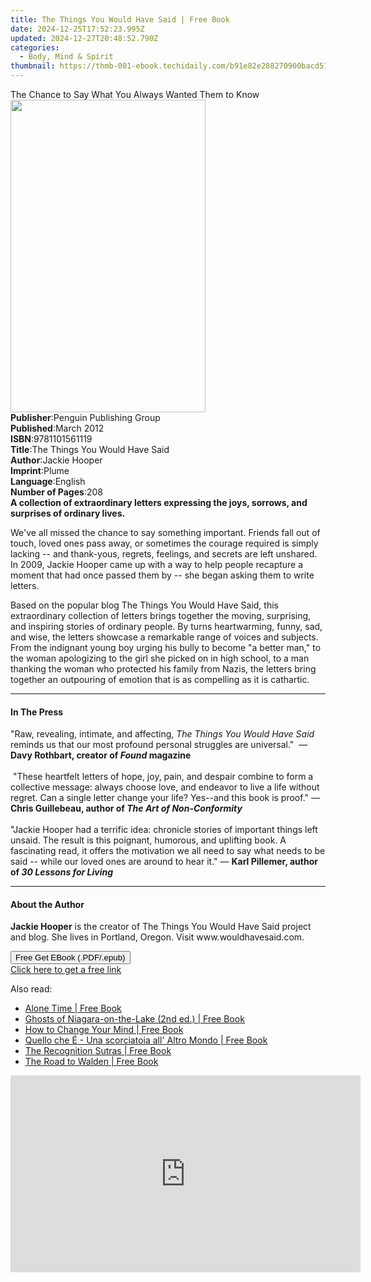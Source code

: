 ```yaml
---
title: The Things You Would Have Said | Free Book
date: 2024-12-25T17:52:23.995Z
updated: 2024-12-27T20:48:52.790Z
categories:
  - Body, Mind & Spirit
thumbnail: https://thmb-001-ebook.techidaily.com/b91e82e288270900bacd51468f51a63977c9a109a37ee185c0aa3c504d4c3391.jpg
---
```

<main id="book-container">
  <div class="flex flex-col">
    <div class="book-brief flex-1 py-6 px-4 sm:p-6 md:py-10 md:px-8">
      <!-- brief-->
      <div class="book-brief-main">
        The Chance to Say What You Always Wanted Them to Know
      </div>
    </div>
    <div
      class="book-meta-info flex-1 grid gap-4 col-start-1 col-end-3 row-start-1 sm:mb-6 sm:grid-cols-4 lg:gap-6 lg:col-start-2 lg:row-end-6 lg:row-span-6 lg:mb-0"
    >
      <div
        class="book-meta-info-left place-content-center mt-4 p-4 text-sm leading-6 col-start-2 col-span-2 dark:text-slate-400"
      >
        <img
          class="w-full h-500 object-cover rounded-lg sm:h-255 sm:col-span-2 lg:col-span-full"
          src="https://img-001-ebook.techidaily.com/6c3c8146cbdba54fa31688756a3a9eb9a62ebc52024768293fe4115e6353c204.jpg"
          alt=""
          width="312"
          height="500"
        />
      </div>
      <div
        class="book-meta-info-right mt-2 col-start-1 row-start-2 col-span-3 self-center"
      >
        <!-- meta data  -->
        <div class="flex flex-col px-4 md:px-8">
          <div class="flex-1">
            <strong>Publisher</strong>:<span class="px-2"
              >Penguin Publishing Group</span
            >
          </div>
          <div class="flex-1">
            <strong>Published</strong>:<span class="px-2">March 2012</span>
          </div>
          <div class="flex-1">
            <strong>ISBN</strong>:<span class="px-2">9781101561119</span>
          </div>
          <div class="flex-1">
            <strong>Title</strong>:<span class="px-2"
              >The Things You Would Have Said</span
            >
          </div>
          <div class="flex-1">
            <strong>Author</strong>:<span class="px-2">Jackie Hooper</span>
          </div>
          <div class="flex-1">
            <strong>Imprint</strong>:<span class="px-2">Plume</span>
          </div>
          <div class="flex-1">
            <strong>Language</strong>:<span class="px-2">English</span>
          </div>
          <div class="flex-1">
            <strong>Number of Pages</strong>:<span class="px-2">208</span>
          </div>
        </div>
      </div>
    </div>
    <div class="book-description flex-1 py-6 px-4 sm:p-6 md:py-10 md:px-8">
      <div class="book-description-main">
        <div accordion-content="" id="description">
          <b>
            A collection of extraordinary letters expressing the joys, sorrows,
            and surprises of ordinary lives.
          </b>
          <p>
            We've all missed the chance to say something important. Friends fall
            out of touch, loved ones pass away, or sometimes the courage
            required is simply lacking -- and thank-yous, regrets, feelings, and
            secrets are left unshared. In 2009, Jackie Hooper came up with a way
            to help people recapture a moment that had once passed them by --
            she began asking them to write letters.
          </p>
          <p>
            Based on the popular blog The Things You Would Have Said, this
            extraordinary collection of letters brings together the moving,
            surprising, and inspiring stories of ordinary people. By turns
            heartwarming, funny, sad, and wise, the letters showcase a
            remarkable range of voices and subjects. From the indignant young
            boy urging his bully to become "a better man," to the woman
            apologizing to the girl she picked on in high school, to a man
            thanking the woman who protected his family from Nazis, the letters
            bring together an outpouring of emotion that is as compelling as it
            is cathartic.
          </p>
        </div>
        <div class="accordion-fader"></div>
      </div>
    </div>
    <div class="book-excerpts flex-1 py-6 px-4 sm:p-6 md:py-10 md:px-8">
      <!-- excerpts-->
      <div class="book-excerpts-main">
        <hr />
        <h4 class="placeholder placeholder-heading">
          <span>In The Press</span>
        </h4>
        <p>
          "Raw, revealing, intimate, and affecting,
          <i>The Things You Would Have Said</i> reminds us that our most
          profound personal struggles are universal."&nbsp; —
          <b>Davy Rothbart, creator of <i>Found</i> magazine</b
          ><br /><br />&nbsp;"These heartfelt letters of hope, joy, pain, and
          despair combine to form a collective message: always choose love, and
          endeavor to live a life without regret. Can a single letter change
          your life? Yes--and this book is proof." —
          <b>Chris Guillebeau, author of <i>The Art of Non-Conformity</i></b
          ><br /><br />"Jackie Hooper had a terrific idea: chronicle stories of
          important things left unsaid. The result is this poignant, humorous,
          and uplifting book. A fascinating read, it offers the motivation we
          all need to say what needs to be said -- while our loved ones are
          around to hear it." —
          <b>Karl Pillemer, author of <i>30 Lessons for Living</i></b>
        </p>
      </div>
    </div>
    <div class="book-about-author flex-1 py-6 px-4 sm:p-6 md:py-10 md:px-8">
      <!-- about author-->
      <div class="book-main-author-main">
        <hr />
        <h4 class="placeholder placeholder-heading">
          <span>About the Author</span>
        </h4>
        <p>
          <b>Jackie Hooper</b> is the creator of The Things You Would Have Said
          project and blog. She lives in Portland, Oregon. Visit
          www.wouldhavesaid.com.
        </p>
      </div>
    </div>
    <div class="book-free-get flex-1 py-6 px-4 sm:p-6 md:py-10 md:px-8">
      <button
        id="btn-free-get"
        class="bg-blue-500 hover:bg-blue-700 text-white font-bold py-2 px-4 rounded"
      >
        Free Get EBook (.PDF/.epub)
      </button>
      <div id="countdown-display" class="px-2 text-lg mt-2"></div>
      <a
        id="free-link"
        class="hidden bg-blue-500 hover:bg-blue-700 text-white font-bold py-2 px-4 rounded"
        href="https://www.ebooks.com/en-us/book/747264/the-things-you-would-have-said/jackie-hooper/"
        target="_blank"
        >Click here to get a free link</a
      >
    </div>
    <script>
      let countdownTime = 0;
      let countdownInterval = null;
      document
        .getElementById('btn-free-get')
        .addEventListener('click', startCountdown);
      function startCountdown() {
        countdownTime = new Date().getTime() + 60000 * 3;
        countdownInterval = setInterval(updateCountdown, 1000);
        document.getElementById('btn-free-get').disabled = true;
        document
          .getElementById('btn-free-get')
          .classList.add('bg-gray-500', 'cursor-not-allowed');
      }
      function updateCountdown() {
        let currentTime = new Date().getTime();
        let timeLeft = countdownTime - currentTime;
        let secondsLeft = Math.floor(timeLeft / 1000);
        document.getElementById('countdown-display').innerHTML =
          `Remaining time: ${secondsLeft} seconds.`;
        if (secondsLeft <= 0) {
          clearInterval(countdownInterval);
          document.getElementById('btn-free-get').classList.add('hidden');
          document.getElementById('free-link').classList.remove('hidden');
          document.getElementById('countdown-display').innerHTML = '';
        }
      }
    </script>
  </div>
</main>

<ins class="adsbygoogle"
      style="display:block"
      data-ad-client="ca-pub-7571918770474297"
      data-ad-slot="8358498916"
      data-ad-format="auto"
      data-full-width-responsive="true"></ins>
    

<span class="atpl-alsoreadstyle">Also read:</span>
<div><ul>
<li><a href="https://novels-ebooks.techidaily.com/95888594-9780399562310-alone-time/"><u>Alone Time | Free Book</u></a></li>
<li><a href="https://novels-ebooks.techidaily.com/95885077-9781459742147-ghosts-of-niagara-on-the-lake-2nd-ed/"><u>Ghosts of Niagara-on-the-Lake (2nd ed.) | Free Book</u></a></li>
<li><a href="https://novels-ebooks.techidaily.com/95888613-9780525558941-how-to-change-your-mind/"><u>How to Change Your Mind | Free Book</u></a></li>
<li><a href="https://novels-ebooks.techidaily.com/95887576-9781507194522-quello-che-e-una-scorciatoia-all-altro-mondo/"><u>Quello che É - Una scorciatoia all' Altro Mondo | Free Book</u></a></li>
<li><a href="https://novels-ebooks.techidaily.com/95884856-9780998688718-the-recognition-sutras/"><u>The Recognition Sutras | Free Book</u></a></li>
<li><a href="https://novels-ebooks.techidaily.com/95888625-9780525504719-the-road-to-walden/"><u>The Road to Walden | Free Book</u></a></li>
</ul></div>

<!-- affiliate ads begin -->
<iframe width="560" height="315" src="https://www.youtube.com/embed/qn1XkPJde9Y?si=i6ZJARXO8sJhy2FV" title="YouTube video player" frameborder="0" allow="accelerometer; autoplay; clipboard-write; encrypted-media; gyroscope; picture-in-picture; web-share" referrerpolicy="strict-origin-when-cross-origin" allowfullscreen></iframe>
<!-- affiliate ads end -->

